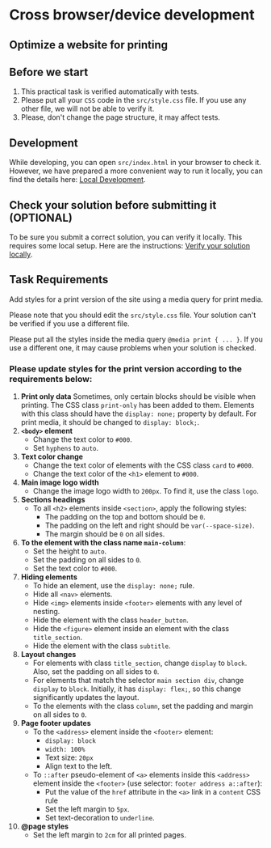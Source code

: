 # Cross browser/device development

## Optimize a website for printing

## Before we start

1. This practical task is verified automatically with tests.
2. Please put all your `CSS` code in the `src/style.css` file. If you use any other file, we will not be able to verify it.
3. Please, don't change the page structure, it may affect tests.

## Development

While developing, you can open `src/index.html` in your browser to check it. However, we have prepared a more convenient way to run it locally, you can find the details here: [Local Development](https://gitlab.com/gap-bs-front-end-autocode-documents/autocode-documents/-/blob/main/docs/LocalDevelopment.md).

## Check your solution before submitting it (OPTIONAL)

To be sure you submit a correct solution, you can verify it locally. This requires some local setup. Here are the instructions: [Verify your solution locally](https://gitlab.com/gap-bs-front-end-autocode-documents/autocode-documents/-/blob/main/docs/VerifySolutionLocally.md).

## Task Requirements

Add styles for a print version of the site using a media query for print media.
 
Please note that you should edit the `src/style.css` file. Your solution can't be verified if you use a different file.

Please put all the styles inside the media query `@media print { ... }`. If you use a different one, it may cause problems when your solution is checked.

### Please update styles for the print version according to the requirements below:
1. **Print only data**
        Sometimes, only certain blocks should be visible when printing. The CSS class `print-only` has been added to them. Elements with this class should have the `display: none;` property by default. For print media, it should be changed to `display: block;`.
2. **`<body>` element**
    - Change the text color to `#000`.
    - Set `hyphens` to `auto`.
3. **Text color change**
    - Change the text color of elements with the CSS class `card` to `#000`.
    - Change the text color of the `<h1>` element to `#000`.
4. **Main image logo width**
    - Change the image logo width to `200px`. To find it, use the class `logo`.
5. **Sections headings**
    - To all `<h2>` elements inside `<section>`, apply the following styles:
        - The padding on the top and bottom should be `0`.
        - The padding on the left and right should be `var(--space-size)`.
        - The margin should be `0` on all sides.
6. **To the element with the class name `main-column`**:
    - Set the height to `auto`.
    - Set the padding on all sides to `0`.
    - Set the text color to `#000`.
7. **Hiding elements**
    - To hide an element, use the `display: none;` rule.
    - Hide all `<nav>` elements.
    - Hide `<img>` elements inside `<footer>` elements with any level of nesting.
    - Hide the element with the class `header_button`.
    - Hide the `<figure>` element inside an element with the class `title_section`.
    - Hide the element with the class `subtitle`.
8. **Layout changes**
    - For elements with class `title_section`, change `display` to `block`. Also, set the padding on all sides to `0`.
    - For elements that match the selector `main section div`, change `display` to `block`. Initially, it has `display: flex;`, so this change significantly updates the layout.
    - To the elements with the class `column`, set the padding and margin on all sides to `0`.
9. **Page footer updates**
    - To the `<address>` element inside the `<footer>` element:
        - `display: block`
        - `width: 100%`
        - Text size: `20px`
        - Align text to the left.
    - To `::after` pseudo-element of `<a>` elements inside this `<address>` element inside the `<footer>` (use selector: `footer address a::after`):
        - Put the value of the `href` attribute in the `<a>` link in a `content` CSS rule
        - Set the left margin to `5px`.
        - Set text-decoration to `underline`.
10. **@page styles**
    - Set the left margin to `2cm` for all printed pages.
